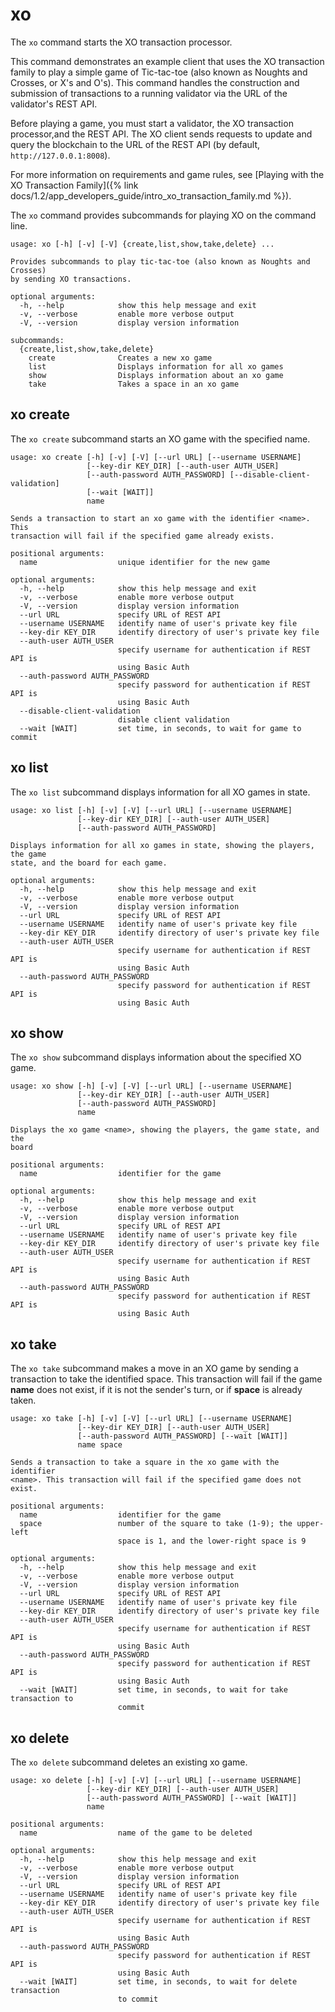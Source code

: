 <!--
     Copyright 2017 Intel Corporation

     Licensed under the Apache License, Version 2.0 (the "License");
     you may not use this file except in compliance with the License.
     You may obtain a copy of the License at

         http://www.apache.org/licenses/LICENSE-2.0

     Unless required by applicable law or agreed to in writing, software
     distributed under the License is distributed on an "AS IS" BASIS,
     WITHOUT WARRANTIES OR CONDITIONS OF ANY KIND, either express or implied.
     See the License for the specific language governing permissions and
     limitations under the License.

  Licensed under Creative Commons Attribution 4.0 International License
  https://creativecommons.org/licenses/by/4.0/
-->

# xo

The `xo` command starts the XO transaction processor.

This command demonstrates an example client that uses the XO transaction
family to play a simple game of Tic-tac-toe (also known as Noughts and
Crosses, or X\'s and O\'s). This command handles the construction and
submission of transactions to a running validator via the URL of the
validator\'s REST API.

Before playing a game, you must start a validator, the XO transaction
processor,and the REST API. The XO client sends requests to update and
query the blockchain to the URL of the REST API (by default,
`http://127.0.0.1:8008`).

For more information on requirements and game rules, see
[Playing with the XO Transaction Family]({% link
docs/1.2/app_developers_guide/intro_xo_transaction_family.md %}).

The `xo` command provides subcommands for playing XO on the command
line.

```
usage: xo [-h] [-v] [-V] {create,list,show,take,delete} ...

Provides subcommands to play tic-tac-toe (also known as Noughts and Crosses)
by sending XO transactions.

optional arguments:
  -h, --help            show this help message and exit
  -v, --verbose         enable more verbose output
  -V, --version         display version information

subcommands:
  {create,list,show,take,delete}
    create              Creates a new xo game
    list                Displays information for all xo games
    show                Displays information about an xo game
    take                Takes a space in an xo game

```

## xo create

The `xo create` subcommand starts an XO game with the specified name.

```
usage: xo create [-h] [-v] [-V] [--url URL] [--username USERNAME]
                 [--key-dir KEY_DIR] [--auth-user AUTH_USER]
                 [--auth-password AUTH_PASSWORD] [--disable-client-validation]
                 [--wait [WAIT]]
                 name

Sends a transaction to start an xo game with the identifier <name>. This
transaction will fail if the specified game already exists.

positional arguments:
  name                  unique identifier for the new game

optional arguments:
  -h, --help            show this help message and exit
  -v, --verbose         enable more verbose output
  -V, --version         display version information
  --url URL             specify URL of REST API
  --username USERNAME   identify name of user's private key file
  --key-dir KEY_DIR     identify directory of user's private key file
  --auth-user AUTH_USER
                        specify username for authentication if REST API is
                        using Basic Auth
  --auth-password AUTH_PASSWORD
                        specify password for authentication if REST API is
                        using Basic Auth
  --disable-client-validation
                        disable client validation
  --wait [WAIT]         set time, in seconds, to wait for game to commit

```

## xo list

The `xo list` subcommand displays information for all XO games in state.

```
usage: xo list [-h] [-v] [-V] [--url URL] [--username USERNAME]
               [--key-dir KEY_DIR] [--auth-user AUTH_USER]
               [--auth-password AUTH_PASSWORD]

Displays information for all xo games in state, showing the players, the game
state, and the board for each game.

optional arguments:
  -h, --help            show this help message and exit
  -v, --verbose         enable more verbose output
  -V, --version         display version information
  --url URL             specify URL of REST API
  --username USERNAME   identify name of user's private key file
  --key-dir KEY_DIR     identify directory of user's private key file
  --auth-user AUTH_USER
                        specify username for authentication if REST API is
                        using Basic Auth
  --auth-password AUTH_PASSWORD
                        specify password for authentication if REST API is
                        using Basic Auth
```

## xo show

The `xo show` subcommand displays information about the specified XO
game.

```
usage: xo show [-h] [-v] [-V] [--url URL] [--username USERNAME]
               [--key-dir KEY_DIR] [--auth-user AUTH_USER]
               [--auth-password AUTH_PASSWORD]
               name

Displays the xo game <name>, showing the players, the game state, and the
board

positional arguments:
  name                  identifier for the game

optional arguments:
  -h, --help            show this help message and exit
  -v, --verbose         enable more verbose output
  -V, --version         display version information
  --url URL             specify URL of REST API
  --username USERNAME   identify name of user's private key file
  --key-dir KEY_DIR     identify directory of user's private key file
  --auth-user AUTH_USER
                        specify username for authentication if REST API is
                        using Basic Auth
  --auth-password AUTH_PASSWORD
                        specify password for authentication if REST API is
                        using Basic Auth
```

## xo take

The `xo take` subcommand makes a move in an XO game by sending a
transaction to take the identified space. This transaction will fail if
the game **name** does not exist, if it is not the sender's
turn, or if **space** is already taken.

```
usage: xo take [-h] [-v] [-V] [--url URL] [--username USERNAME]
               [--key-dir KEY_DIR] [--auth-user AUTH_USER]
               [--auth-password AUTH_PASSWORD] [--wait [WAIT]]
               name space

Sends a transaction to take a square in the xo game with the identifier
<name>. This transaction will fail if the specified game does not exist.

positional arguments:
  name                  identifier for the game
  space                 number of the square to take (1-9); the upper-left
                        space is 1, and the lower-right space is 9

optional arguments:
  -h, --help            show this help message and exit
  -v, --verbose         enable more verbose output
  -V, --version         display version information
  --url URL             specify URL of REST API
  --username USERNAME   identify name of user's private key file
  --key-dir KEY_DIR     identify directory of user's private key file
  --auth-user AUTH_USER
                        specify username for authentication if REST API is
                        using Basic Auth
  --auth-password AUTH_PASSWORD
                        specify password for authentication if REST API is
                        using Basic Auth
  --wait [WAIT]         set time, in seconds, to wait for take transaction to
                        commit
```

## xo delete

The `xo delete` subcommand deletes an existing xo game.

```
usage: xo delete [-h] [-v] [-V] [--url URL] [--username USERNAME]
                 [--key-dir KEY_DIR] [--auth-user AUTH_USER]
                 [--auth-password AUTH_PASSWORD] [--wait [WAIT]]
                 name

positional arguments:
  name                  name of the game to be deleted

optional arguments:
  -h, --help            show this help message and exit
  -v, --verbose         enable more verbose output
  -V, --version         display version information
  --url URL             specify URL of REST API
  --username USERNAME   identify name of user's private key file
  --key-dir KEY_DIR     identify directory of user's private key file
  --auth-user AUTH_USER
                        specify username for authentication if REST API is
                        using Basic Auth
  --auth-password AUTH_PASSWORD
                        specify password for authentication if REST API is
                        using Basic Auth
  --wait [WAIT]         set time, in seconds, to wait for delete transaction
                        to commit
```

